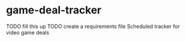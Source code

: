 # game-deal-tracker
TODO fill this up
TODO create a requirements file
Scheduled tracker for video game deals

